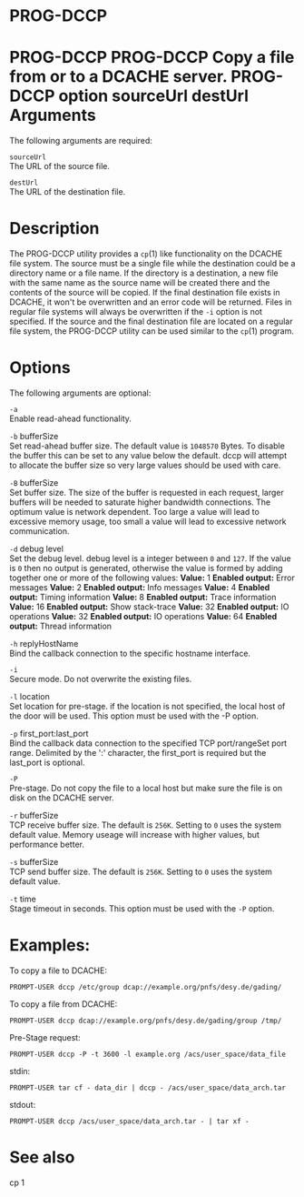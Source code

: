 PROG-DCCP
=========

PROG-DCCP
PROG-DCCP
Copy a file from or to a DCACHE server.
PROG-DCCP
option
sourceUrl
destUrl
Arguments
=========

The following arguments are required:

`sourceUrl`  
The URL of the source file.

`destUrl`  
The URL of the destination file.

Description
===========

The PROG-DCCP utility provides a `cp`(1) like functionality on the DCACHE file system. The source must be a single file while the destination could be a directory name or a file name. If the directory is a destination, a new file with the same name as the source name will be created there and the contents of the source will be copied. If the final destination file exists in DCACHE, it won't be overwritten and an error code will be returned. Files in regular file systems will always be overwritten if the `-i` option is not specified. If the source and the final destination file are located on a regular file system, the PROG-DCCP utility can be used similar to the `cp`(1) program.

Options
=======

The following arguments are optional:

`-a`  
Enable read-ahead functionality.

`-b` bufferSize  
Set read-ahead buffer size. The default value is `1048570` Bytes. To disable the buffer this can be set to any value below the default. dccp will attempt to allocate the buffer size so very large values should be used with care.

`-B` bufferSize  
Set buffer size. The size of the buffer is requested in each request, larger buffers will be needed to saturate higher bandwidth connections. The optimum value is network dependent. Too large a value will lead to excessive memory usage, too small a value will lead to excessive network communication.

`-d` debug level  
Set the debug level. debug level is a integer between `0` and `127`. If the value is `0` then no output is generated, otherwise the value is formed by adding together one or more of the following values:
**Value:** 1
**Enabled output:** Error messages
**Value:** 2
**Enabled output:** Info messages
**Value:** 4
**Enabled output:** Timing information
**Value:** 8
**Enabled output:** Trace information
**Value:** 16
**Enabled output:** Show stack-trace
**Value:** 32
**Enabled output:** IO operations
**Value:** 32
**Enabled output:** IO operations
**Value:** 64
**Enabled output:** Thread information

`-h` replyHostName  
Bind the callback connection to the specific hostname interface.

`-i`  
Secure mode. Do not overwrite the existing files.

`-l` location  
Set location for pre-stage. if the location is not specified, the local host of the door will be used. This option must be used with the -P option.

`-p` first\_port:last\_port  
Bind the callback data connection to the specified TCP port/rangeSet port range. Delimited by the ':' character, the first\_port is required but the last\_port is optional.

`-P`  
Pre-stage. Do not copy the file to a local host but make sure the file is on disk on the DCACHE server.

`-r` bufferSize  
TCP receive buffer size. The default is `256K`. Setting to `0` uses the system default value. Memory useage will increase with higher values, but performance better.

`-s` bufferSize  
TCP send buffer size. The default is `256K`. Setting to `0` uses the system default value.

`-t` time  
Stage timeout in seconds. This option must be used with the `-P` option.

Examples:
=========

To copy a file to DCACHE:

    PROMPT-USER dccp /etc/group dcap://example.org/pnfs/desy.de/gading/

To copy a file from DCACHE:

    PROMPT-USER dccp dcap://example.org/pnfs/desy.de/gading/group /tmp/

Pre-Stage request:

    PROMPT-USER dccp -P -t 3600 -l example.org /acs/user_space/data_file

stdin:

    PROMPT-USER tar cf - data_dir | dccp - /acs/user_space/data_arch.tar

stdout:

    PROMPT-USER dccp /acs/user_space/data_arch.tar - | tar xf - 

See also
========

cp 1
